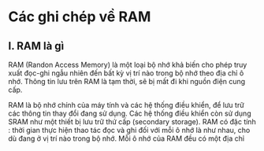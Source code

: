 # Các ghi chép về RAM

## I. RAM là gì

 RAM (Randon Access Memory) là một loại bộ nhớ khả biến cho phép truy xuất đọc-ghi ngẫu nhiên đến bất kỳ vị trí nào trong bộ nhớ theo địa chỉ ô nhớ. Thông tin lưu trên RAM là tạm thời, sẽ bị mất đi khi nguồn điện cung cấp.
 
 RAM là bộ nhớ chính của máy tính và các hệ thống điều khiển, để lưu trữ các thông tin thay đổi đang sử dụng. Các hệ thống điều khiển còn sử dụng SRAM như một thiết bị lưu trữ thứ cấp (secondary storage). RAM có đặc tính : thời gian thực hiện thao tác đọc và ghi đối với mỗi ô nhớ là như nhau, cho dù đang ở vị trí nào trong bộ nhớ. Mỗi ô nhớ của RAM đều có một địa chỉ